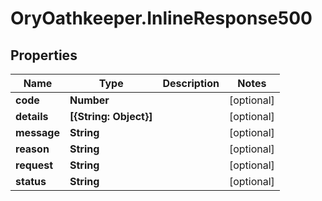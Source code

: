 # OryOathkeeper.InlineResponse500

## Properties
Name | Type | Description | Notes
------------ | ------------- | ------------- | -------------
**code** | **Number** |  | [optional] 
**details** | **[{String: Object}]** |  | [optional] 
**message** | **String** |  | [optional] 
**reason** | **String** |  | [optional] 
**request** | **String** |  | [optional] 
**status** | **String** |  | [optional] 


